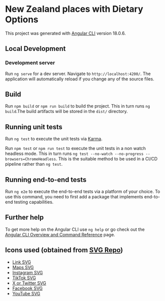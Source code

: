 # New Zealand places with Dietary Options

This project was generated with [Angular CLI](https://github.com/angular/angular-cli) version 18.0.6.

## Local Development

### Development server

Run `ng serve` for a dev server. Navigate to `http://localhost:4200/`. The application will automatically reload if you change any of the source files.

## Build

Run `npm build` or `npm run build` to build the project. This in turn runs `ng build`.The build artifacts will be stored in the `dist/` directory.

## Running unit tests

Run `ng test` to execute the unit tests via [Karma](https://karma-runner.github.io).

Run `npm test` or `npm run test` to execute the unit tests in a non watch headless mode. This in turn runs `ng test --no-watch --no-progress --browsers=ChromeHeadless`. This is the suitable method to be used in a CI/CD pipeline rather than `ng test`.

## Running end-to-end tests

Run `ng e2e` to execute the end-to-end tests via a platform of your choice. To use this command, you need to first add a package that implements end-to-end testing capabilities.

## Further help

To get more help on the Angular CLI use `ng help` or go check out the [Angular CLI Overview and Command Reference](https://angular.dev/tools/cli) page.

## Icons used (obtained from [SVG Repo](https://www.svgrepo.com))

- [Link SVG](https://www.svgrepo.com/svg/471611/link-01)
- [Maps SVG](https://www.svgrepo.com/svg/283294/maps-and-flags-pin)
- [Instagram SVG](https://www.svgrepo.com/svg/512399/instagram-167)
- [TikTok SVG](https://www.svgrepo.com/svg/473806/tiktok)
- [X or Twitter SVG](https://icons8.com/icon/YfCbGWCWcuar/twitterx)
- [Facebook SVG](https://www.svgrepo.com/svg/506656/facebook)
- [YouTube SVG](https://www.svgrepo.com/svg/486513/youtube-filled)
